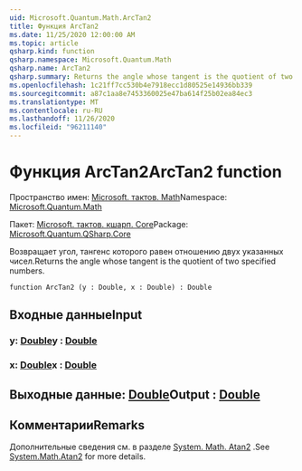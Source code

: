 ```yaml
---
uid: Microsoft.Quantum.Math.ArcTan2
title: Функция ArcTan2
ms.date: 11/25/2020 12:00:00 AM
ms.topic: article
qsharp.kind: function
qsharp.namespace: Microsoft.Quantum.Math
qsharp.name: ArcTan2
qsharp.summary: Returns the angle whose tangent is the quotient of two specified numbers.
ms.openlocfilehash: 1c21ff7cc530b4e7918ecc1d80525e14936bb339
ms.sourcegitcommit: a87c1aa8e7453360025e47ba614f25b02ea84ec3
ms.translationtype: MT
ms.contentlocale: ru-RU
ms.lasthandoff: 11/26/2020
ms.locfileid: "96211140"
---
```

# <a name="arctan2-function"></a><span data-ttu-id="21713-102">Функция ArcTan2</span><span class="sxs-lookup"><span data-stu-id="21713-102">ArcTan2 function</span></span>

<span data-ttu-id="21713-103">Пространство имен: [Microsoft. тактов. Math](xref:Microsoft.Quantum.Math)</span><span class="sxs-lookup"><span data-stu-id="21713-103">Namespace: [Microsoft.Quantum.Math](xref:Microsoft.Quantum.Math)</span></span>

<span data-ttu-id="21713-104">Пакет: [Microsoft. тактов. кшарп. Core](https://nuget.org/packages/Microsoft.Quantum.QSharp.Core)</span><span class="sxs-lookup"><span data-stu-id="21713-104">Package: [Microsoft.Quantum.QSharp.Core](https://nuget.org/packages/Microsoft.Quantum.QSharp.Core)</span></span>


<span data-ttu-id="21713-105">Возвращает угол, тангенс которого равен отношению двух указанных чисел.</span><span class="sxs-lookup"><span data-stu-id="21713-105">Returns the angle whose tangent is the quotient of two specified numbers.</span></span>

```qsharp
function ArcTan2 (y : Double, x : Double) : Double
```


## <a name="input"></a><span data-ttu-id="21713-106">Входные данные</span><span class="sxs-lookup"><span data-stu-id="21713-106">Input</span></span>

### <a name="y--double"></a><span data-ttu-id="21713-107">y: [Double](xref:microsoft.quantum.lang-ref.double)</span><span class="sxs-lookup"><span data-stu-id="21713-107">y : [Double](xref:microsoft.quantum.lang-ref.double)</span></span>




### <a name="x--double"></a><span data-ttu-id="21713-108">x: [Double](xref:microsoft.quantum.lang-ref.double)</span><span class="sxs-lookup"><span data-stu-id="21713-108">x : [Double](xref:microsoft.quantum.lang-ref.double)</span></span>





## <a name="output--double"></a><span data-ttu-id="21713-109">Выходные данные: [Double](xref:microsoft.quantum.lang-ref.double)</span><span class="sxs-lookup"><span data-stu-id="21713-109">Output : [Double](xref:microsoft.quantum.lang-ref.double)</span></span>



## <a name="remarks"></a><span data-ttu-id="21713-110">Комментарии</span><span class="sxs-lookup"><span data-stu-id="21713-110">Remarks</span></span>

<span data-ttu-id="21713-111">Дополнительные сведения см. в разделе [System. Math. Atan2](https://docs.microsoft.com/dotnet/api/system.math.atan2) .</span><span class="sxs-lookup"><span data-stu-id="21713-111">See [System.Math.Atan2](https://docs.microsoft.com/dotnet/api/system.math.atan2) for more details.</span></span>